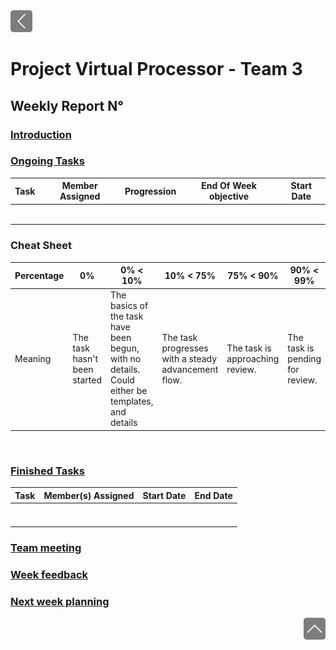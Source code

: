 <div> <a href="./"><img src="../img/back2.png" width="35px"></a>
</div>

# Project Virtual Processor - Team 3  

## Weekly Report N°

### <u> Introduction </u>

### <u> Ongoing Tasks</u>

| Task  | Member Assigned | Progression | End Of Week objective | Start Date |
| :---: | :-------------: | :---------: | :-------------------: | :--------: |
|       |                 |             |                       |            |
|       |                 |             |                       |            |
|       |                 |             |                       |            |
|       |                 |             |                       |            |
|       |                 |             |                       |            |
|       |                 |             |                       |            |

### Cheat Sheet

| Percentage | 0%                           | 0% < 10%                                                                                         | 10% < 75%                                           | 75% < 90%                       | 90% < 99%                       | 100%                           |
| ---------- | ---------------------------- | ------------------------------------------------------------------------------------------------ | --------------------------------------------------- | ------------------------------- | ------------------------------- | ------------------------------ |
| Meaning    | The task hasn't been started | The basics of the task have been begun, with no details. Could either be templates, and  details | The task progresses with a steady advancement flow. | The task is approaching review. | The task is pending for review. | The task is done and included. |

<br>

### <u>Finished Tasks</u>

| Task  | Member(s) Assigned | Start Date | End Date |
| :---: | :----------------: | :--------: | :------: |
|       |                    |            |          |
|       |                    |            |          |
|       |                    |            |          |
|       |                    |            |          |
|       |                    |            |          |
|       |                    |            |          |
|       |                    |            |          |

### <u>Team meeting</u>

### <u>Week feedback</u>

### <u>Next week planning </u>

<div align="right"><a href="#project-virtual-processor---team-3"><img src="../img/back.png" width="35px"></a></div>
